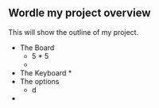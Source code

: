 ## Wordle my project overview ##
This will show the outline of my project.
  * The Board
    * 5 * 5
    * 
  * The Keyboard
    * 
  * The options
    * d
  * 